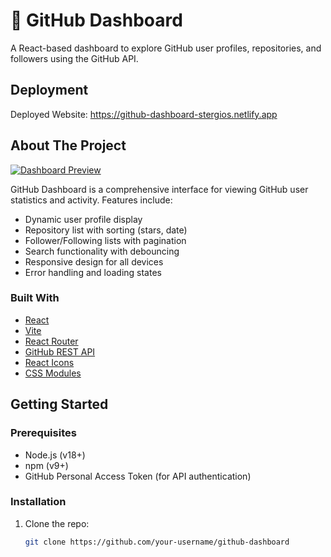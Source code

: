 # 🌟 GitHub Dashboard

A React-based dashboard to explore GitHub user profiles, repositories, and followers using the GitHub API.

## Deployment

Deployed Website: https://github-dashboard-stergios.netlify.app

## About The Project

[![Dashboard Preview](previews/dashboard_preview.png)](https://github-dashboard-stergios.netlify.app/)

GitHub Dashboard is a comprehensive interface for viewing GitHub user statistics and activity. Features include:

- Dynamic user profile display
- Repository list with sorting (stars, date)
- Follower/Following lists with pagination
- Search functionality with debouncing
- Responsive design for all devices
- Error handling and loading states

### Built With

- [React](https://reactjs.org/)
- [Vite](https://vitejs.dev/)
- [React Router](https://reactrouter.com/)
- [GitHub REST API](https://docs.github.com/en/rest)
- [React Icons](https://react-icons.github.io/react-icons/)
- [CSS Modules](https://github.com/css-modules/css-modules)

## Getting Started

### Prerequisites

- Node.js (v18+)
- npm (v9+)
- GitHub Personal Access Token (for API authentication)

### Installation

1. Clone the repo:
   ```bash
   git clone https://github.com/your-username/github-dashboard
